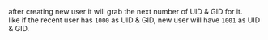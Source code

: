 after creating new user it will grab the next number of UID & GID for it.  
like if the recent user has `1000` as UID & GID, new user will have `1001` as UID & GID.  